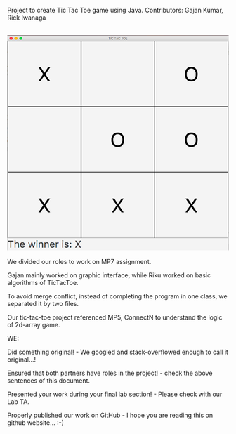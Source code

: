 Project to create Tic Tac Toe game using Java.
Contributors: Gajan Kumar, Rick Iwanaga

<br>
<img src="https://github.com/gajankumar1016/TicTacToe/blob/master/src/mp7%20image.png"/>
<br>

We divided our roles to work on MP7 assignment.

Gajan mainly worked on graphic interface, while Riku worked on basic algorithms of TicTacToe.

To avoid merge conflict, instead of completing the program in one class, we separated it by two files.

Our tic-tac-toe project referenced MP5, ConnectN to understand the logic of 2d-array game.

WE:

Did something original! - We googled and stack-overflowed enough to call it original...!

Ensured that both partners have roles in the project! - check the above sentences of this document.

Presented your work during your final lab section! - Please check with our Lab TA.

Properly published our work on GitHub - I hope you are reading this on github website... :-)
